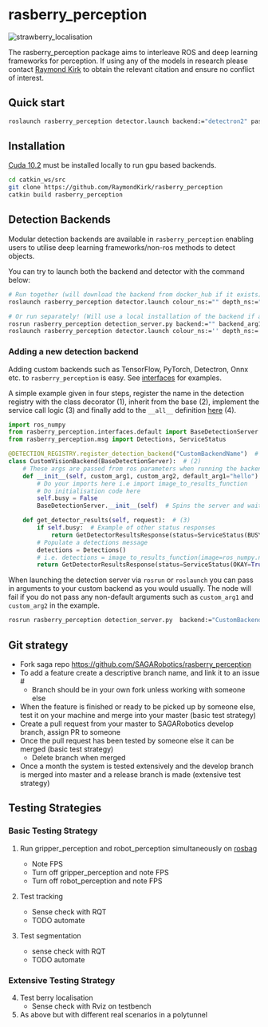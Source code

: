 # rasberry_perception

![strawberry_localisation](https://user-images.githubusercontent.com/16948324/76231446-2c98b380-621d-11ea-8624-8e472c2f08f8.gif)

The rasberry_perception package aims to interleave ROS and deep learning frameworks for perception. If using any of the models in research please contact [Raymond Kirk](https://github.com/RaymondKirk) to obtain the relevant citation and ensure no conflict of interest.

## Quick start

```bash
roslaunch rasberry_perception detector.launch backend:="detectron2" password:="obtain_from_raymond" image_ns:="/your_camera/colour" depth_ns:="/your_camera/depth" score:="0.5"
```

## Installation

[Cuda 10.2](https://developer.nvidia.com/cuda-downloads?target_os=Linux&target_arch=x86_64&target_distro=Ubuntu&target_version=1804&target_type=deblocal) must be installed locally to run gpu based backends. 

```bash
cd catkin_ws/src
git clone https://github.com/RaymondKirk/rasberry_perception
catkin build rasberry_perception
```

## Detection Backends

Modular detection backends are available in `rasberry_perception` enabling users to utilise deep learning 
frameworks/non-ros methods to detect objects. 

You can try to launch both the backend and detector with the command below:

```bash
# Run together (will download the backend from docker_hub if it exists)
roslaunch rasberry_perception detector.launch colour_ns:="" depth_ns:="" score:="" show_vis:="" backend:="" backend_arg1:=""

# Or run separately! (Will use a local installation of the backend if available)
rosrun rasberry_perception detection_server.py backend:="" backend_arg1:=""
roslaunch rasberry_perception detector.launch colour_ns:='' depth_ns:='' score:=''
```

### Adding a new detection backend 

Adding custom backends such as TensorFlow, PyTorch, Detectron, Onnx etc. to `rasberry_perception` is easy. 
See [interfaces](src/rasberry_perception/detection/interfaces/) for examples.

A simple example given in four steps, register the name in the detection registry with the class decorator (1), inherit from the 
base (2), implement the service call logic (3) and finally add to the `__all__` definition 
[here](src/rasberry_perception/detection/interfaces/__init__.py) (4). 


```python
import ros_numpy
from rasberry_perception.interfaces.default import BaseDetectionServer
from rasberry_perception.msg import Detections, ServiceStatus

@DETECTION_REGISTRY.register_detection_backend("CustomBackendName")  # (1)
class CustomVisionBackend(BaseDetectionServer):  # (2)
    # These args are passed from ros parameters when running the backend
    def __init__(self, custom_arg1, custom_arg2, default_arg1="hello"): 
        # Do your imports here i.e import image_to_results_function
        # Do initialisation code here
        self.busy = False 
        BaseDetectionServer.__init__(self)  # Spins the server and waits for requests!

    def get_detector_results(self, request):  # (3)
        if self.busy:  # Example of other status responses
            return GetDetectorResultsResponse(status=ServiceStatus(BUSY=True))
        # Populate a detections message
        detections = Detections()
        # i.e. detections = image_to_results_function(image=ros_numpy.numpify(request.image))
        return GetDetectorResultsResponse(status=ServiceStatus(OKAY=True), results=detections)
```

When launching the detection server via `rosrun` or `roslaunch` you can pass in arguments to your custom backend as you 
would usually. The node will fail if you do not pass any non-default arguments such as `custom_arg1` and `custom_arg2` 
in the example.

```bash
rosrun rasberry_perception detection_server.py  backend:="CustomBackendName" _custom_arg1:="a1" _custom_arg2:="a2" _default_arg1"="world"
```

## Git strategy

* Fork saga repo https://github.com/SAGARobotics/rasberry_perception
* To add a feature create a descriptive branch name, and link it to an issue #
    - Branch should be in your own fork unless working with someone else
* When the feature is finished or ready to be picked up by someone else, test it on your machine and merge into your master (basic test strategy)
* Create a pull request from your master to SAGARobotics develop branch, assign PR to someone
* Once the pull request has been tested by someone else it can be merged (basic test strategy)
    - Delete branch when merged
* Once a month the system is tested extensively and the develop branch is merged into master and a release branch is made (extensive test strategy)

## Testing Strategies
### Basic Testing Strategy
1. Run gripper_perception and robot_perception simultaneously on [rosbag](https://drive.google.com/file/d/1Hou6I4-i5ziNpsMPYu96Gs7I6dXLnDGk/view?usp=sharing)
   * Note FPS
    * Turn off gripper_perception and note FPS
    * Turn off robot_perception and note FPS
2. Test tracking
    * Sense check with RQT
   * TODO automate
    
3. Test segmentation
    * sense check with RQT
    * TODO automate
    
   
### Extensive Testing Strategy
4. Test berry localisation
    * Sense check with Rviz on testbench
5. As above but with different real scenarios in a polytunnel
